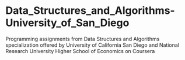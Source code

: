 # Data_Structures_and_Algorithms-University_of_San_Diego
Programming assignments from Data Structures and Algorithms specialization offered by University of California San Diego and National Research University Higher School of Economics on Coursera
